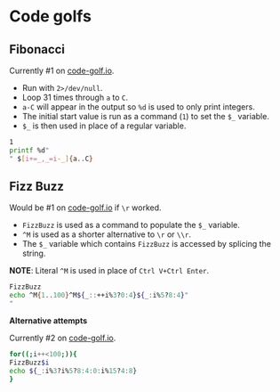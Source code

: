 # Code golfs

## Fibonacci

Currently #1 on [code-golf.io](https://code-golf.io).

- Run with `2>/dev/null`.
- Loop 31 times through `a` to `C`.
- `a-C` will appear in the output so `%d` is used to only print integers.
- The initial start value is run as a command (`1`) to set the `$_` variable.
- `$_` is then used in place of a regular variable.

```sh
1
printf %d"
" $[i+=_,_=i-_]{a..C}
```

## Fizz Buzz

Would be #1 on [code-golf.io](https://code-golf.io) if `\r` worked.

- `FizzBuzz` is used as a command to populate the `$_` variable.
- `^M` is used as a shorter alternative to `\r` or `\\r`.
- The `$_` variable which contains `FizzBuzz` is accessed by splicing the string.

**NOTE**: Literal `^M` is used in place of `Ctrl V+Ctrl Enter`.

```sh
FizzBuzz
echo ^M{1..100}^M${_::++i%3?0:4}${_:i%5?8:4}"
"
```

**Alternative attempts**

Currently #2 on [code-golf.io](https://code-golf.io).

```sh
for((;i++<100;)){
FizzBuzz$i
echo ${_:i%3?i%5?8:4:0:i%15?4:8}
}
```
